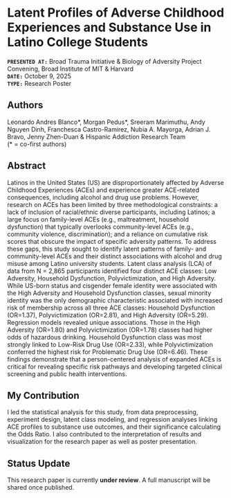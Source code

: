 # Latent Profiles of Adverse Childhood Experiences and Substance Use in Latino College Students

**`PRESENTED AT:`** Broad Trauma Initiative & Biology of Adversity Project Convening, Broad Institute of MIT & Harvard  
**`DATE:`** October 9, 2025  
**`TYPE:`** Research Poster   


## Authors  
Leonardo Andres Blanco*, Morgan Pedus*, Sreeram Marimuthu, Andy Nguyen Dinh, Franchesca Castro-Ramirez, Nubia A. Mayorga, Adrian J. Bravo, Jenny Zhen-Duan & Hispanic Addiction Research Team  
(* = co-first authors)

## Abstract  

Latinos in the United States (US) are disproportionately affected by Adverse Childhood Experiences (ACEs) and experience greater ACE-related consequences, including alcohol and drug use problems. However, research on ACEs has been limited by three methodological constraints: a lack of inclusion of racial/ethnic diverse participants, including Latinos; a large focus on family-level ACEs (e.g., maltreatment, household dysfunction) that typically overlooks community-level ACEs (e.g., community violence, discrimination); and a reliance on cumulative risk scores that obscure the impact of specific adversity patterns. To address these gaps, this study sought to identify latent patterns of family- and community-level ACEs and their distinct associations with alcohol and drug misuse among Latino university students. Latent class analysis (LCA) of data from N = 2,865 participants identified four distinct ACE classes: Low Adversity, Household Dysfunction, Polyvictimization, and High Adversity. While US-born status and cisgender female identity were associated with the High Adversity and Household Dysfunction classes, sexual minority identity was the only demographic characteristic associated with increased risk of membership across all three ACE classes: Household Dysfunction (OR=1.37), Polyvictimization (OR=2.81), and High Adversity (OR=5.29). Regression models revealed unique associations. Those in the High Adversity (OR=1.80) and Polyvictimization (OR=1.78) classes had higher odds of hazardous drinking. Household Dysfunction class was most strongly linked to Low-Risk Drug Use (OR=2.33), while Polyvictimization conferred the highest risk for Problematic Drug Use (OR=6.46). These findings demonstrate that a person-centered analysis of expanded ACEs is critical for revealing specific risk pathways and developing targeted clinical screening and public health interventions.  

## My Contribution

I led the statistical analysis for this study, from data preprocessing, experiment design, latent class modeling, and regression analyses linking ACE profiles to substance use outcomes, and their significance calculating the Odds Ratio. I also contributed to the interpretation of results and visualization for the research paper as well as poster presentation.


## Status Update  
This research paper is currently **under review**. A full manuscript will be shared once published.
